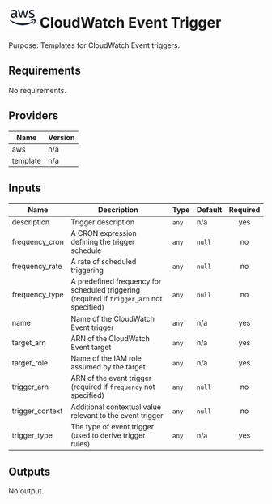 # ![AWS](aws-logo.png) CloudWatch Event Trigger

Purpose: Templates for CloudWatch Event triggers.

## Requirements

No requirements.

## Providers

| Name | Version |
|------|---------|
| aws | n/a |
| template | n/a |

## Inputs

| Name | Description | Type | Default | Required |
|------|-------------|------|---------|:--------:|
| description | Trigger description | `any` | n/a | yes |
| frequency\_cron | A CRON expression defining the trigger schedule | `any` | `null` | no |
| frequency\_rate | A rate of scheduled triggering | `any` | `null` | no |
| frequency\_type | A predefined frequency for scheduled triggering (required if `trigger_arn` not specified) | `any` | `null` | no |
| name | Name of the CloudWatch Event trigger | `any` | n/a | yes |
| target\_arn | ARN of the CloudWatch Event target | `any` | n/a | yes |
| target\_role | Name of the IAM role assumed by the target | `any` | n/a | yes |
| trigger\_arn | ARN of the event trigger (required if `frequency` not specified) | `any` | `null` | no |
| trigger\_context | Additional contextual value relevant to the event trigger | `any` | `null` | no |
| trigger\_type | The type of event trigger (used to derive trigger rules) | `any` | n/a | yes |

## Outputs

No output.

